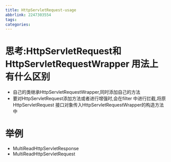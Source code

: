 ```yaml
---
title: HttpServletRequest-usage
abbrlink: 2247303554
tags:
categories:
---
```

# 思考:HttpServletRequest和 HttpServletRequestWrapper 用法上有什么区别
- 自己的类继承HttpServletRequestWrapper,同时添加自己的方法
- 要对HttpServletRequest添加方法或者进行增强时,会在filter 中进行拦截,将原HttpServletRequest 接口对象传入HttpServletRequestWrapper的构造方法中

# 举例 
- MultiReadHttpServletResponse
- MultiReadHttpServletRequest
